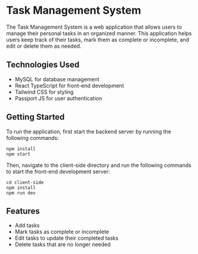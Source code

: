 # Task Management System

The Task Management System is a web application that allows users to manage their personal tasks in an organized manner. This application helps users keep track of their tasks, mark them as complete or incomplete, and edit or delete them as needed.

## Technologies Used

- MySQL for database management
- React TypeScript for front-end development
- Tailwind CSS for styling
- Passport JS for user authentication

## Getting Started

To run the application, first start the backend server by running the following commands:

```
npm install
npm start
```


Then, navigate to the client-side directory and run the following commands to start the front-end development server:

```
cd client-side
npm install
npm run dev
```

## Features

- Add tasks 
- Mark tasks as complete or incomplete
- Edit tasks to update their completed tasks
- Delete tasks that are no longer needed
